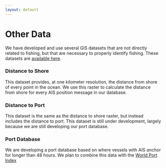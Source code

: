 ```yaml
---
layout: default
---
```


# Other Data

We have developed and use several GIS datasets that are not directly
related to fishing, but that are necessary to properly identify
fishing. These datasets are [available here](https://github.com/GlobalFishingWatch/ancillary-gis-data).
 
### Distance to Shore
This dataset provides, at one kilometer resolution, the distance from
shore of every point in the ocean. We use this raster to calculate the
distance from shore for every AIS position message in our database.

### Distance to Port
This dataset is the same as the distance to shore raster, but instead
includes the distance to port. This dataset is still under
development, largely because we are still developing our port
database.

### Port Database
We are developing a port database based on where vessels with AIS
anchor for longer than 48 hours. We plan to combine this data with the
[World Port
Index](http://msi.nga.mil/NGAPortal/MSI.portal?_nfpb=true&_pageLabel=msi_portal_page_62&pubCode=0015)
